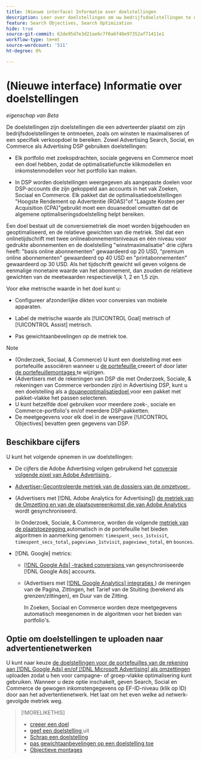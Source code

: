 ```yaml
---
title: (Nieuwe interface) Informatie over doelstellingen
description: Leer over doelstellingen om uw bedrijfsdoelstellingen te ontmoeten.
feature: Search Objectives, Search Optimization
hide: true
source-git-commit: 62de95d7e3d21ae6c7f0a6f40e97352af71411e1
workflow-type: tm+mt
source-wordcount: '511'
ht-degree: 0%

---
```


# (Nieuwe interface) Informatie over doelstellingen

*eigenschap van Beta*

De doelstellingen zijn doelstellingen die een adverteerder plaatst om zijn bedrijfsdoelstellingen te ontmoeten, zoals om winsten te maximaliseren of een specifiek verkoopdoel te bereiken. Zowel Advertising Search, Social, en Commerce als Advertising DSP gebruiken doelstellingen:

* Elk portfolio met zoekopdrachten, sociale gegevens en Commerce moet een doel hebben, zodat de optimalisatiefunctie klikmodellen en inkomstenmodellen voor het portfolio kan maken.

* In DSP worden doelstellingen weergegeven als aangepaste doelen voor DSP-accounts die zijn gekoppeld aan accounts in het vak Zoeken, Sociaal en Commerce. Elk pakket dat de optimalisatiedoelstellingen &quot;Hoogste Rendement op Advertentie (ROAS)&quot;of &quot;Laagste Kosten per Acquisition (CPA)&quot;gebruikt moet een douanedoel omvatten dat de algemene optimaliseringsdoelstelling helpt bereiken.

Een doel bestaat uit de conversiemetriek die moet worden bijgehouden en geoptimaliseerd, en de relatieve gewichten van die metriek. Stel dat een onlinetijdschrift met twee onlineabonnementsniveaus en één niveau voor gedrukte abonnementen en de doelstelling &quot;winstmaximalisatie&quot; drie cijfers heeft: &quot;basis online abonnementen&quot; gewaardeerd op 20 USD, &quot;premium online abonnementen&quot; gewaardeerd op 40 USD en &quot;printabonnementen&quot; gewaardeerd op 30 USD. Als het tijdschrift gewicht wil geven volgens de eenmalige monetaire waarde van het abonnement, dan zouden de relatieve gewichten van de meetwaarden respectievelijk 1, 2 en 1,5 zijn.

Voor elke metrische waarde in het doel kunt u:

* Configureer afzonderlijke dikten voor conversies van mobiele apparaten.

* Label de metrische waarde als [!UICONTROL Goal] metrisch of [!UICONTROL Assist] metrisch.

* Pas gewichtaanbevelingen op de metriek toe.

>[!NOTE]
>* (Onderzoek, Sociaal, &amp; Commerce) U kunt een doelstelling met een portefeuille associëren wanneer u [ de portefeuille ](/help/search-social-commerce/new-ui/manage/portfolios/portfolio-create.md) creeert of door later [ de portefeuillemontages ](/help/search-social-commerce/new-ui/manage/portfolios/portfolio-edit.md) te wijzigen.
>* (Advertisers met de rekeningen van DSP die met Onderzoek, Sociale, &amp; rekeningen van Commerce verbonden zijn) in Advertising DSP, kunt u een doelstelling als a [ douaneoptimalisatiedoel ](/help/dsp/campaign-management/packages/package-settings.md) voor een pakket met pakket-vlakke het passen selecteren.
>* U kunt hetzelfde doel gebruiken voor meerdere zoek-, sociale en Commerce-portfolio&#39;s en/of meerdere DSP-pakketten.
>* De meetgegevens voor elk doel in de weergave [!UICONTROL Objectives] bevatten geen gegevens van DSP.

## Beschikbare cijfers

U kunt het volgende opnemen in uw doelstellingen:

* De cijfers die Adobe Advertising volgen gebruikend het [ conversie volgende pixel van Adobe Advertising ](/help/search-social-commerce/tracking/conversion-tracking-advertising.md).

* [ Advertiser-Gecontroleerde metriek van de dossiers van de omzetvoer ](/help/search-social-commerce/tracking/conversion-tracking-about.md).<!-- Search only, or might DSP-only clients also have these? -->

* (Advertisers met [!DNL Adobe Analytics for Advertising]) [ de metriek van de Omzetting en van de plaatsovereenkomst die van Adobe Analytics ](/help/integrations/analytics/overview.md) wordt gesynchroniseerd.

  In Onderzoek, Sociale, &amp; Commerce, worden de volgende [ metriek van de plaatstoezegging ](/help/integrations/analytics/analytics-data-in-advertising.md) automatisch in de portefeuille het bieden algoritmen in aanmerking genomen: `timespent_secs_1stvisit`, `timespent_secs_total`, `pageviews_1stvisit`, `pageviews_total`, en `bounces`.

* [!DNL Google] metrics: <!-- Search only, or might DSP-only clients also have these? -->

   * [[!DNL Google Ads] -tracked conversions ](/help/search-social-commerce/campaign-management/introduction/google-conversion-data.md) van gesynchroniseerde [!DNL Google Ads] accounts.

   * (Advertisers met [[!DNL Google Analytics]  integraties ](/help/search-social-commerce/admin/data-sources/data-source-about.md)) de meningen van de Pagina, Zittingen, het Tarief van de Stuiting (berekend als grenzen/zittingen), en Duur van de Zitting.

     In Zoeken, Sociaal en Commerce worden deze meetgegevens automatisch meegenomen in de algoritmen voor het bieden van portfolio&#39;s.

## Optie om doelstellingen te uploaden naar advertentienetwerken

U kunt naar keuze [ de doelstellingen voor de portefeuilles van de rekening aan  [!DNL Google Ads]  en/of  [!DNL Microsoft Advertising]  als omzettingen ](/help/search-social-commerce/tools/objective-upload-to-networks.md) uploaden zodat u hen voor campagne- of groep-vlakke optimalisering kunt gebruiken. Wanneer u deze optie inschakelt, geven Search, Social en Commerce de gewogen inkomstengegevens op EF-ID-niveau (klik op ID) door aan het advertentienetwerk. Het laat om het even welke ad netwerk-gevolgde metriek weg.

>[!MORELIKETHIS]
>
>* [ creeer een doel ](objective-create.md)
>* [ geef een doelstelling ](objective-edit.md) uit
>* [ Schrap een doelstelling ](objective-delete.md)
>* [ pas gewichtaanbevelingen op een doelstelling toe ](objective-apply-weight-recommendations.md)
>* [ Objectieve montages ](objective-settings.md)
